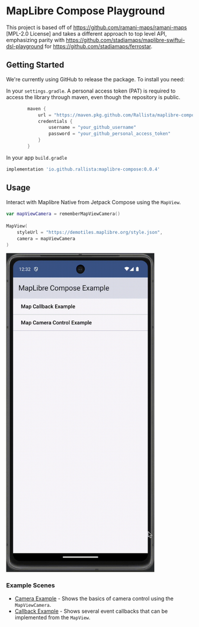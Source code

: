 # MapLibre Compose Playground

This project is based off of <https://github.com/ramani-maps/ramani-maps> [MPL-2.0 License] and takes a different approach to top level API, emphasizing parity with <https://github.com/stadiamaps/maplibre-swiftui-dsl-playground> for <https://github.com/stadiamaps/ferrostar>.

## Getting Started

We're currently using GitHub to release the package. To install you need: 

In your `settings.gradle`. A personal access token (PAT) is required to access the library through maven, even though the repository is public. 

```groovy
        maven {
            url = "https://maven.pkg.github.com/Rallista/maplibre-compose-playground"
            credentials {
                username = "your_github_username"
                password = "your_github_personal_access_token" 
            }
        }
```

In your app `build.gradle`

```groovy
implementation 'io.github.rallista:maplibre-compose:0.0.4'
```

## Usage

Interact with Maplibre Native from Jetpack Compose using the `MapView`.

```swift
var mapViewCamera = rememberMapViewCamera()

MapView(
    styleUrl = "https://demotiles.maplibre.org/style.json",
    camera = mapViewCamera
)
```

<img src="maplibre-compose-demo.gif" width="400" alt="Demo Animation"/>

### Example Scenes

* [Camera Example](app/src/main/java/com/maplibre/example/examples/CameraExample.kt) - Shows the basics of camera control using the `MapViewCamera`.
* [Callback Example](app/src/main/java/com/maplibre/example/examples/CameraExample.kt) - Shows several event callbacks that can be implemented from the `MapView`.
